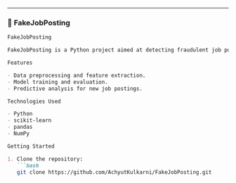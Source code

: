 
---

### 📘 **FakeJobPosting**

```markdown
FakeJobPosting

FakeJobPosting is a Python project aimed at detecting fraudulent job postings using machine learning techniques.

Features

- Data preprocessing and feature extraction.
- Model training and evaluation.
- Predictive analysis for new job postings.

Technologies Used

- Python
- scikit-learn
- pandas
- NumPy

Getting Started

1. Clone the repository:
   ```bash
   git clone https://github.com/AchyutKulkarni/FakeJobPosting.git
